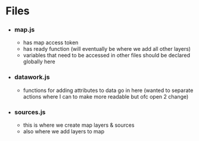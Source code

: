 # **Files**

- ### map.js
    - has map access token
    - has ready function (will eventually be where we add all other layers)
    - variables that need to be accessed in other files should be declared globally here
- ### datawork.js
    - functions for adding attributes to data go in here (wanted to separate actions where I can to make more readable but ofc open 2 change)
    
- ### sources.js
    - this is where we create map layers & sources
    - also where we add layers to map
